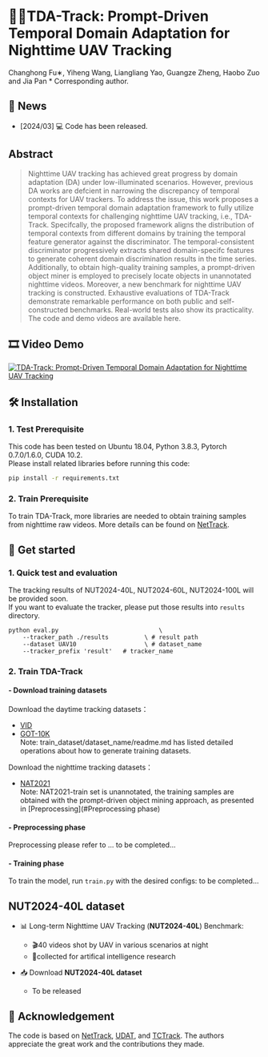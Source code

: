 # 🏃‍♀️TDA-Track: Prompt-Driven Temporal Domain Adaptation for Nighttime UAV Tracking
Changhong Fu∗, Yiheng Wang, Liangliang Yao, Guangze Zheng, Haobo Zuo and Jia Pan
\* Corresponding author.

## 📣 News
- [2024/03] 💻 Code has been released.
  
## Abstract
> Nighttime UAV tracking has achieved great progress by domain adaptation (DA) under low-illuminated scenarios. However, previous DA works are defcient in narrowing the discrepancy of temporal contexts for UAV trackers. To address the issue, this work proposes a prompt-driven temporal domain adaptation framework to fully utilize temporal contexts for challenging nighttime UAV tracking, i.e., TDA-Track. Specifcally, the proposed framework aligns the distribution of temporal contexts from different domains by training the temporal feature generator against the discriminator. The temporal-consistent discriminator progressively extracts shared domain-specifc features to generate coherent domain discrimination results in the time series. Additionally, to obtain high-quality training samples, a prompt-driven object miner is employed to precisely locate objects in unannotated nighttime videos. Moreover, a new benchmark for nighttime UAV tracking is constructed. Exhaustive evaluations of TDA-Track demonstrate remarkable performance on both public and self-constructed benchmarks. Real-world tests also show its practicality. The code and demo videos are available here.

## 🎞️ Video Demo 
[![TDA-Track: Prompt-Driven Temporal Domain Adaptation for Nighttime UAV Tracking](https://res.cloudinary.com/marcomontalbano/image/upload/v1713340462/video_to_markdown/images/youtube--mmLlPr3iiv4-c05b58ac6eb4c4700831b2b3070cd403.jpg)](https://youtu.be/mmLlPr3iiv4 "TDA-Track: Prompt-Driven Temporal Domain Adaptation for Nighttime UAV Tracking")
<!-- test, evaluation and train-->

<!-- Prerequisite-->
## :hammer_and_wrench: Installation
### 1. Test Prerequisite
This code has been tested on Ubuntu 18.04, Python 3.8.3, Pytorch 0.7.0/1.6.0, CUDA 10.2.  
Please install related libraries before running this code: 
```bash
pip install -r requirements.txt
```
### 2. Train Prerequisite
To train TDA-Track, more libraries are needed to obtain training samples from nighttime raw videos. More details can be found on [NetTrack](https://github.com/George-Zhuang/NetTrack).
  
## 🚀 Get started
### 1. Quick test and evaluation
The tracking results of NUT2024-40L, NUT2024-60L, NUT2024-100L will be provided soon.  
If you want to evaluate the tracker, please put those results into  `results` directory.
```
python eval.py 	                          \
	--tracker_path ./results          \ # result path
	--dataset UAV10                   \ # dataset_name
	--tracker_prefix 'result'   # tracker_name
```

### 2. Train TDA-Track
#### - Download training datasets
Download the daytime tracking datasets：
* [VID](http://image-net.org/challenges/LSVRC/2017/)
* [GOT-10K](http://got-10k.aitestunion.com/downloads)  
Note: train_dataset/dataset_name/readme.md has listed detailed operations about how to generate training datasets.

Download the nighttime tracking datasets：
* [NAT2021](https://vision4robotics.github.io/NAT2021)  
Note: NAT2021-train set is unannotated, the training samples are obtained with the prompt-driven object mining approach, as presented in [Preprocessing](#Preprocessing phase)
#### - Preprocessing phase

Preprocessing please refer to ... to be completed...

#### - Training phase
To train the model, run `train.py` with the desired configs:
to be completed...
  

## NUT2024-40L dataset
<!-- release the dataset demo-->
- 📊 Long-term Nighttime UAV Tracking (**NUT2024-40L**) Benchmark:
  - 🎬40 videos shot by UAV in various scenarios at night 
  - 🎯collected for artifical intelligence research
  
- 📥 Download **NUT2024-40L dataset**
  - To be released

<!-- release the tracking demos -->

## 🥰 Acknowledgement
The code is based on [NetTrack](https://github.com/George-Zhuang/NetTrack), [UDAT](https://github.com/vision4robotics/UDAT), and [TCTrack](https://github.com/vision4robotics/TCTrack). The authors appreciate the great work and the contributions they made.

<!-- release the cites -->
